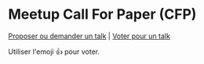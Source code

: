 # Meetup Call For Paper (CFP)

[Proposer ou demander un talk](https://github.com/89C3-anim/Meetup-front/issues/new) | [Voter pour un talk](https://github.com/89C3-anim/Meetup-front/issues)

Utiliser l'emoji 👍 pour voter.
